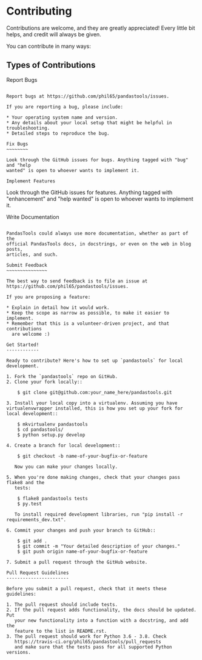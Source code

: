 Contributing
============

Contributions are welcome, and they are greatly appreciated! Every little bit
helps, and credit will always be given.

You can contribute in many ways:

Types of Contributions
----------------------

Report Bugs
~~~~~~~~~~~

Report bugs at https://github.com/phil65/pandastools/issues.

If you are reporting a bug, please include:

* Your operating system name and version.
* Any details about your local setup that might be helpful in troubleshooting.
* Detailed steps to reproduce the bug.

Fix Bugs
~~~~~~~~

Look through the GitHub issues for bugs. Anything tagged with "bug" and "help
wanted" is open to whoever wants to implement it.

Implement Features
~~~~~~~~~~~~~~~~~~

Look through the GitHub issues for features. Anything tagged with "enhancement"
and "help wanted" is open to whoever wants to implement it.

Write Documentation
~~~~~~~~~~~~~~~~~~~

PandasTools could always use more documentation, whether as part of the
official PandasTools docs, in docstrings, or even on the web in blog posts,
articles, and such.

Submit Feedback
~~~~~~~~~~~~~~~

The best way to send feedback is to file an issue at https://github.com/phil65/pandastools/issues.

If you are proposing a feature:

* Explain in detail how it would work.
* Keep the scope as narrow as possible, to make it easier to implement.
* Remember that this is a volunteer-driven project, and that contributions
  are welcome :)

Get Started!
------------

Ready to contribute? Here's how to set up `pandastools` for local development.

1. Fork the `pandastools` repo on GitHub.
2. Clone your fork locally::

    $ git clone git@github.com:your_name_here/pandastools.git

3. Install your local copy into a virtualenv. Assuming you have virtualenvwrapper installed, this is how you set up your fork for local development::

    $ mkvirtualenv pandastools
    $ cd pandastools/
    $ python setup.py develop

4. Create a branch for local development::

    $ git checkout -b name-of-your-bugfix-or-feature

   Now you can make your changes locally.

5. When you're done making changes, check that your changes pass flake8 and the
   tests:

    $ flake8 pandastools tests
    $ py.test

   To install required development libraries, run "pip install -r requirements_dev.txt".

6. Commit your changes and push your branch to GitHub::

    $ git add .
    $ git commit -m "Your detailed description of your changes."
    $ git push origin name-of-your-bugfix-or-feature

7. Submit a pull request through the GitHub website.

Pull Request Guidelines
-----------------------

Before you submit a pull request, check that it meets these guidelines:

1. The pull request should include tests.
2. If the pull request adds functionality, the docs should be updated. Put
   your new functionality into a function with a docstring, and add the
   feature to the list in README.rst.
3. The pull request should work for Python 3.6 - 3.8. Check
   https://travis-ci.org/phil65/pandastools/pull_requests
   and make sure that the tests pass for all supported Python versions.
